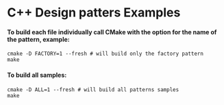 # C++ Design patters Examples

#### To build each file individually call CMake with the option for the name of the pattern, example:

    cmake -D FACTORY=1 --fresh # will build only the factory pattern
    make 

#### To build all samples:
    cmake -D ALL=1 --fresh # will build all patterns samples
    make